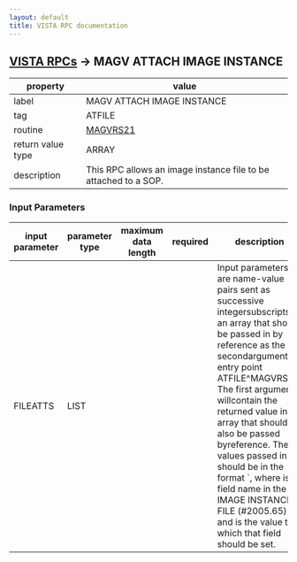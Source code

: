 ```yaml
---
layout: default
title: VISTA RPC documentation
---
```




## [VISTA RPCs](TableOfContent.md) &#8594; MAGV ATTACH IMAGE INSTANCE 

 property | value 
--- | --- 
 label | MAGV ATTACH IMAGE INSTANCE
 tag | ATFILE
 routine | [MAGVRS21](http://code.osehra.org/dox/Routine_MAGVRS21_source.html)
 return value type | ARRAY
 description | This RPC allows an image instance file to be attached to a SOP.

### Input Parameters

| input parameter | parameter type | maximum data length | required | description | 
| --- | --- | --- | --- | --- | 
| FILEATTS | LIST |  |  | Input parameters are name-value pairs sent as successive integersubscripts in an array that should be passed in by reference as the secondargument to entry point ATFILE^MAGVRS21.  The first argument willcontain the returned value in an array that should also be passed byreference. The values passed in should be in the format <fname>`<value>, where<fname> is a field name in the IMAGE INSTANCE FILE (#2005.65) and <value>is the value to which that field should be set. | 